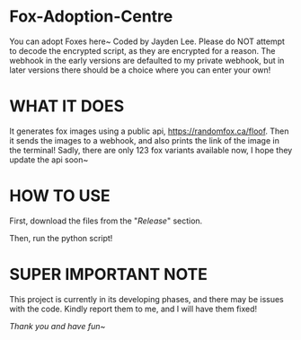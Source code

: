 # Fox-Adoption-Centre
You can adopt Foxes here~
Coded by Jayden Lee.
Please do NOT attempt to decode the encrypted script, as they are encrypted for a reason.
The webhook in the early versions are defaulted to my private webhook, but in later versions there should be a choice where you can enter your own!

# WHAT IT DOES
It generates fox images using a public api, https://randomfox.ca/floof. Then it sends the images to a webhook, and also prints the link of the image in the terminal! Sadly, there are only 123 fox variants available now, I hope they update the api soon~

# HOW TO USE
First, download the files from the "*Release*" section.

Then, run the python script!

# SUPER IMPORTANT NOTE
This project is currently in its developing phases, and there may be issues with the code. Kindly report them to me, and I will have them fixed!

*Thank you and have fun~*
